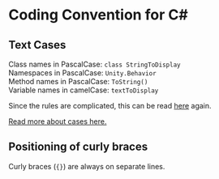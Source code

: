 # Coding Convention for C#

## Text Cases

Class names in PascalCase:  `class StringToDisplay`  
Namespaces in PascalCase:    `Unity.Behavior`  
Method names in PascalCase: `ToString()`  
Variable names in camelCase: `textToDisplay`  

Since the rules are complicated, this can be read [here](https://github.com/ktaranov/naming-convention/blob/master/C%23%20Coding%20Standards%20and%20Naming%20Conventions.md) again.

[Read more about cases here.](../../etc/text-cases.md)

## Positioning of curly braces

Curly braces (`{}`) are always on separate lines.
